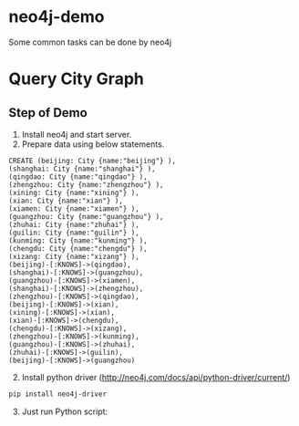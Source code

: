 # neo4j-demo
Some common tasks can be done by neo4j

# Query City Graph
## Step of Demo
1. Install neo4j and start server.
2. Prepare data using below statements.
```cypher
CREATE (beijing: City {name:"beijing"} ),
(shanghai: City {name:"shanghai"} ),
(qingdao: City {name:"qingdao"} ), 
(zhengzhou: City {name:"zhengzhou"} ), 
(xining: City {name:"xining"} ),
(xian: City {name:"xian"} ),
(xiamen: City {name:"xiamen"} ),
(guangzhou: City {name:"guangzhou"} ),
(zhuhai: City {name:"zhuhai"} ),
(guilin: City {name:"guilin"} ),
(kunming: City {name:"kunming"} ),
(chengdu: City {name:"chengdu"} ),
(xizang: City {name:"xizang"} ),
(beijing)-[:KNOWS]->(qingdao),
(shanghai)-[:KNOWS]->(guangzhou),
(guangzhou)-[:KNOWS]->(xiamen),
(shanghai)-[:KNOWS]->(zhengzhou),
(zhengzhou)-[:KNOWS]->(qingdao),
(beijing)-[:KNOWS]->(xian),
(xining)-[:KNOWS]->(xian),
(xian)-[:KNOWS]->(chengdu),
(chengdu)-[:KNOWS]->(xizang),
(zhengzhou)-[:KNOWS]->(kunming),
(guangzhou)-[:KNOWS]->(zhuhai),
(zhuhai)-[:KNOWS]->(guilin),
(beijing)-[:KNOWS]->(guangzhou)
```

2. Install python driver (http://neo4j.com/docs/api/python-driver/current/)
```bash
pip install neo4j-driver
```
3. Just run Python script:
